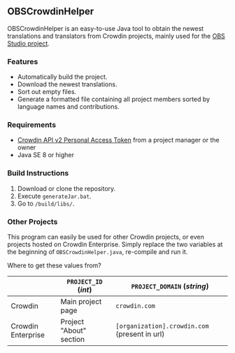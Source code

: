 ## OBSCrowdinHelper

OBSCrowdinHelper is an easy-to-use Java tool to obtain the newest translations and translators from Crowdin projects, mainly used for the [OBS Studio project](https://crowdin.com/project/obs-studio).

### Features

- Automatically build the project.
- Download the newest translations.
- Sort out empty files.
- Generate a formatted file containing all project members sorted by language names and contributions.

### Requirements

- [Crowdin API v2 Personal Access Token](https://crowdin.com/settings#api-key) from a project manager or the owner
- Java SE 8 or higher

### Build Instructions

1. Download or clone the repository.
2. Execute `generateJar.bat`.
3. Go to `/build/libs/`.

### Other Projects

This program can easily be used for other Crowdin projects, or even projects hosted on Crowdin Enterprise. Simply replace the two variables at the beginning of `OBSCrowdinHelper.java`, re-compile and run it.

Where to get these values from?

|                    | `PROJECT_ID` (_int_)    | `PROJECT_DOMAIN` (_string_)                   |
| ------------------ | ----------------------- | --------------------------------------------- |
| Crowdin            | Main project page       | `crowdin.com`                                 |
| Crowdin Enterprise | Project "About" section | `[organization].crowdin.com` (present in url) |
